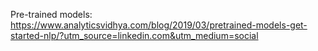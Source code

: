 Pre-trained models: https://www.analyticsvidhya.com/blog/2019/03/pretrained-models-get-started-nlp/?utm_source=linkedin.com&utm_medium=social
